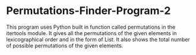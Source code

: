 # Permutations-Finder-Program-2
This program uses Python built in function called permutations in the itertools module. It gives all the permutations of the given elements in lexicographical order and in the form of List.  It also shows the total number of possible permutations of the given elements.
